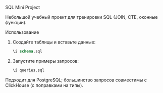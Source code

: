 SQL Mini Project

Небольшой учебный проект для тренировки SQL (JOIN, CTE, оконные функции).

Использование
1. Создайте таблицы и вставьте данные:
   ```sql
   \i schema.sql
   ```
2. Запустите примеры запросов:
   ```sql
   \i queries.sql
   ```

Подходит для PostgreSQL; большинство запросов совместимы с ClickHouse (с поправками на типы).
